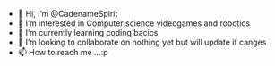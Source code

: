 - 👋 Hi, I’m @CadenameSpirit
- 👀 I’m interested in Computer science videogames and robotics
- 🌱 I’m currently learning coding bacics
- 💞️ I’m looking to collaborate on nothing yet but will update if canges
- 📫 How to reach me ...:p

<!---
CadenameSpirit/CadenameSpirit is a ✨ special ✨ repository because its `README.md` (this file) appears on your GitHub profile.
You can click the Preview link to take a look at your changes.
--->
